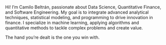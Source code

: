 Hi! I’m Camilo Beltrán, passionate about Data Science, Quantitative Finance, and Software Engineering. My goal is to integrate advanced analytical techniques, statistical modeling, and programming to drive innovation in finance. I specialize in machine learning, applying algorithms and quantitative methods to tackle complex problems and create value.

The hand you’re dealt is the one you win with.
